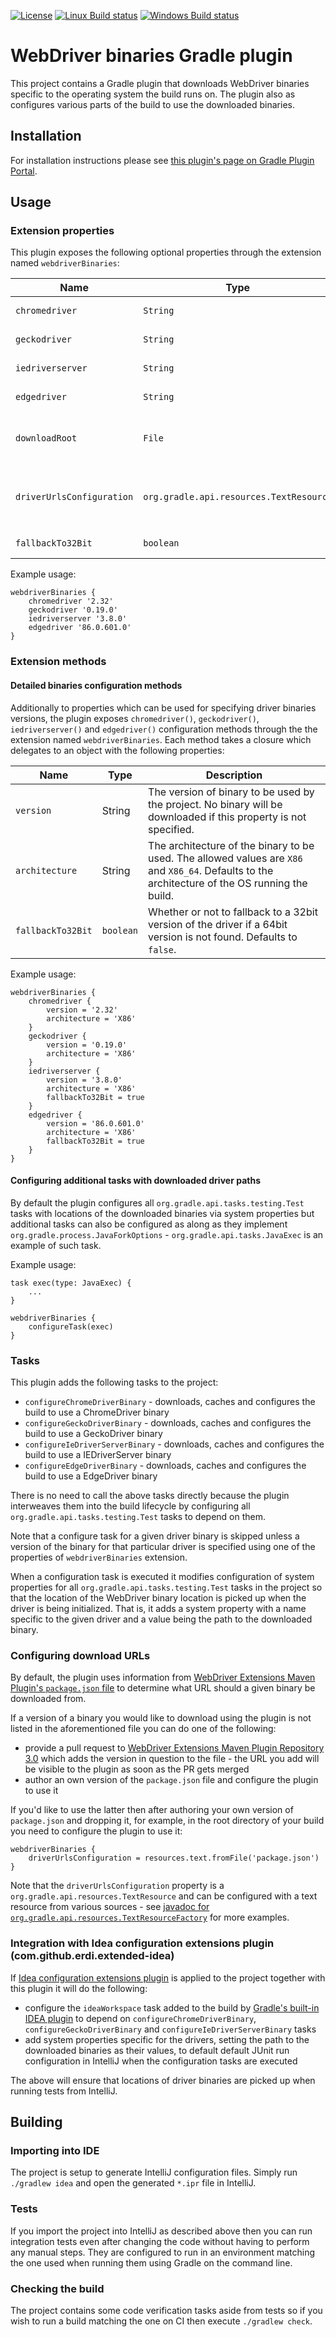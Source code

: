[![License](https://img.shields.io/badge/license-ASL2-blue.svg)](https://www.apache.org/licenses/LICENSE-2.0)
[![Linux Build status](https://circleci.com/gh/erdi/webdriver-binaries-gradle-plugin.svg?style=shield&circle-token=a992594ce0896410bbf5533eff72746f983f0ae2)](https://circleci.com/gh/erdi/webdriver-binaries-gradle-plugin)
[![Windows Build status](https://ci.appveyor.com/api/projects/status/hmxq7cwxn56uavy9?svg=true)](https://ci.appveyor.com/project/erdi/webdriver-binaries-gradle-plugin-e2l29)
# WebDriver binaries Gradle plugin

This project contains a Gradle plugin that downloads WebDriver binaries specific to the operating system the build runs on.
The plugin also as configures various parts of the build to use the downloaded binaries.

## Installation

For installation instructions please see [this plugin's page on Gradle Plugin Portal](https://plugins.gradle.org/plugin/com.github.erdi.webdriver-binaries).

## Usage

### Extension properties

This plugin exposes the following optional properties through the extension named `webdriverBinaries`:

| Name | Type | Description |
| --- | --- | --- |
| `chromedriver` | `String` | The version of ChromeDriver binary to be used by the project. No ChromeDriver binary will be downloaded if this property is not specified. |
| `geckodriver` | `String` | The version of GeckoDriver binary to be used by the project. No GeckoDriver binary will be downloaded if this property is not specified. |
| `iedriverserver` | `String` | The version of IEDriverServer binary to be used by the project. No IEDriverServer binary will be downloaded if this property is not specified. |
| `edgedriver` | `String` | The version of EdgeDriver binary to be used by the project. No EdgeDriver binary will be downloaded if this property is not specified. |
| `downloadRoot` |`File`| The location into which the binaries should be downloaded. If not specified the binaries are downloaded into the Gradle user home directory. Should not be specified under normal circumstances to benefit from caching of the binaries between multiple project builds. |
| `driverUrlsConfiguration` |`org.gradle.api.resources.TextResource`| The text resource which contains mapping from a binary version to a URL. If not specified then the default is to use [WebDriver Extensions Maven Plugin's `package.json` file](https://github.com/webdriverextensions/webdriverextensions-maven-plugin-repository/blob/master/repository-3.0.json) from `https://raw.githubusercontent.com/webdriverextensions/webdriverextensions-maven-plugin-repository/master/repository-3.0.json`. |
| `fallbackTo32Bit` |`boolean`| Whether or not to fallback to a 32bit version of drivers if a 64bit version is not found. Defaults to `false`. |

Example usage:

    webdriverBinaries {
        chromedriver '2.32'
        geckodriver '0.19.0'
        iedriverserver '3.8.0'
        edgedriver '86.0.601.0'
    }

### Extension methods

#### Detailed binaries configuration methods

Additionally to properties which can be used for specifying driver binaries versions, the plugin exposes `chromedriver()`, `geckodriver()`, `iedriverserver()` and `edgedriver()` configuration methods through the the extension named `webdriverBinaries`.
Each method takes a closure which delegates to an object with the following properties: 

| Name | Type | Description | 
| --- | --- | --- |
| `version` | String | The version of binary to be used by the project. No binary will be downloaded if this property is not specified. |
| `architecture` | String | The architecture of the binary to be used. The allowed values are `X86` and `X86_64`. Defaults to the architecture of the OS running the build. |
| `fallbackTo32Bit` |`boolean`| Whether or not to fallback to a 32bit version of the driver if a 64bit version is not found. Defaults to `false`. |

Example usage:

    webdriverBinaries {
        chromedriver {
            version = '2.32'
            architecture = 'X86'
        }
        geckodriver {
            version = '0.19.0'
            architecture = 'X86'
        }
        iedriverserver {
            version = '3.8.0'
            architecture = 'X86'
            fallbackTo32Bit = true
        }
        edgedriver {
            version = '86.0.601.0'
            architecture = 'X86'
            fallbackTo32Bit = true
        }
    }

#### Configuring additional tasks with downloaded driver paths

By default the plugin configures all `org.gradle.api.tasks.testing.Test` tasks with locations of the downloaded binaries via system properties but additional tasks can also be configured as along as they implement `org.gradle.process.JavaForkOptions` - `org.gradle.api.tasks.JavaExec` is an example of such task.

Example usage:

    task exec(type: JavaExec) {
        ...
    }
    
    webdriverBinaries {
        configureTask(exec)
    }

### Tasks

This plugin adds the following tasks to the project:
 * `configureChromeDriverBinary` - downloads, caches and configures the build to use a ChromeDriver binary
 * `configureGeckoDriverBinary` - downloads, caches and configures the build to use a GeckoDriver binary
 * `configureIeDriverServerBinary` - downloads, caches and configures the build to use a IEDriverServer binary
 * `configureEdgeDriverBinary` - downloads, caches and configures the build to use a EdgeDriver binary

There is no need to call the above tasks directly because the plugin interweaves them into the build lifecycle by configuring all `org.gradle.api.tasks.testing.Test` tasks to depend on them.

Note that a configure task for a given driver binary is skipped unless a version of the binary for that particular driver is specified using one of the properties of `webdriverBinaries` extension.

When a configuration task is executed it modifies configuration of system properties for all `org.gradle.api.tasks.testing.Test` tasks in the project so that the location of the WebDriver binary location is picked up when the driver is being initialized.
That is, it adds a system property with a name specific to the given driver and a value being the path to the downloaded binary. 

### Configuring download URLs

By default, the plugin uses information from [WebDriver Extensions Maven Plugin's `package.json` file](https://github.com/webdriverextensions/webdriverextensions-maven-plugin-repository/blob/master/repository-3.0.json) to determine what URL should a given binary be downloaded from.

If a version of a binary you would like to download using the plugin is not listed in the aforementioned file you can do one of the following:
* provide a pull request to [WebDriver Extensions Maven Plugin Repository 3.0](https://github.com/webdriverextensions/webdriverextensions-maven-plugin-repository) which adds the version in question to the file - the URL you add will be visible to the plugin as soon as the PR gets merged
* author an own version of the `package.json` file and configure the plugin to use it

If you'd like to use the latter then after authoring your own version of `package.json` and dropping it, for example, in the root directory of your build you need to configure the plugin to use it:

    webdriverBinaries {
        driverUrlsConfiguration = resources.text.fromFile('package.json')
    }
    
Note that the `driverUrlsConfiguration` property is a `org.gradle.api.resources.TextResource` and can be configured with a text resource from various sources - see [javadoc for `org.gradle.api.resources.TextResourceFactory`](https://docs.gradle.org/current/javadoc/org/gradle/api/resources/TextResourceFactory.html) for more examples.  

### Integration with Idea configuration extensions plugin (com.github.erdi.extended-idea)

If [Idea configuration extensions plugin](https://github.com/erdi/idea-gradle-plugins#idea-configuration-extensions-plugin) is applied to the project together with this plugin it will do the following:
* configure the `ideaWorkspace` task added to the build by [Gradle's built-in IDEA plugin](https://docs.gradle.org/current/userguide/idea_plugin.html) to depend on `configureChromeDriverBinary`, `configureGeckoDriverBinary` and `configureIeDriverServerBinary` tasks
* add system properties specific for the drivers, setting the path to the downloaded binaries as their values, to default default JUnit run configuration in IntelliJ when the configuration tasks are executed

The above will ensure that locations of driver binaries are picked up when running tests from IntelliJ.   

## Building

### Importing into IDE

The project is setup to generate IntelliJ configuration files.
Simply run `./gradlew idea` and open the generated `*.ipr` file in IntelliJ.

### Tests

If you import the project into IntelliJ as described above then you can run integration tests even after changing the code without having to perform any manual steps.
They are configured to run in an environment matching the one used when running them using Gradle on the command line.

### Checking the build

The project contains some code verification tasks aside from tests so if you wish to run a build matching the one on CI then execute `./gradlew check`.
